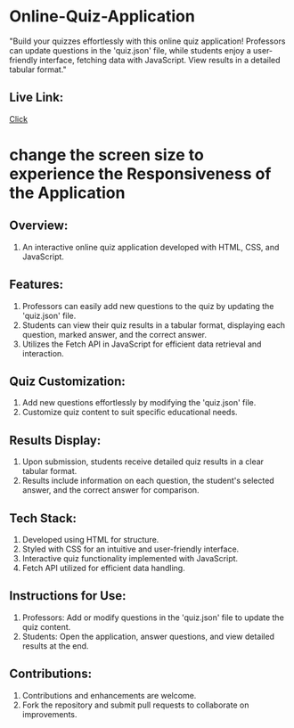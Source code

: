 # Online-Quiz-Application
"Build your quizzes effortlessly with this online quiz application! Professors can update questions in the 'quiz.json' file, while students enjoy a user-friendly interface, fetching data with JavaScript. View results in a detailed tabular format."

## Live Link:
  [Click](https://nobin-sahu.github.io/Online-Quiz-Application/)
  # change the screen size to experience the Responsiveness of the Application

## Overview:
  1.  An interactive online quiz application developed with HTML, CSS, and JavaScript.

## Features:
  1.  Professors can easily add new questions to the quiz by updating the 'quiz.json' file.
  2.  Students can view their quiz results in a tabular format, displaying each question, marked answer, and the correct answer.
  3.  Utilizes the Fetch API in JavaScript for efficient data retrieval and interaction.
     
## Quiz Customization:
  1.  Add new questions effortlessly by modifying the 'quiz.json' file.
  2.  Customize quiz content to suit specific educational needs.
     
## Results Display:
  1.  Upon submission, students receive detailed quiz results in a clear tabular format.
  2.  Results include information on each question, the student's selected answer, and the correct answer for comparison.
     
## Tech Stack:
  1.  Developed using HTML for structure.
  2.  Styled with CSS for an intuitive and user-friendly interface.
  3.  Interactive quiz functionality implemented with JavaScript.
  4.  Fetch API utilized for efficient data handling.
     
## Instructions for Use:
  1.  Professors: Add or modify questions in the 'quiz.json' file to update the quiz content.
  2.  Students: Open the application, answer questions, and view detailed results at the end.
     
## Contributions:
  1.  Contributions and enhancements are welcome.
  2.  Fork the repository and submit pull requests to collaborate on improvements.
